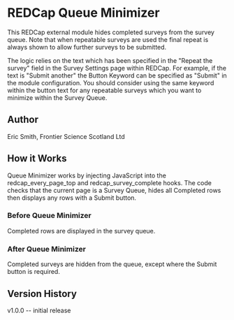 # REDCap Queue Minimizer
This REDCap external module hides completed surveys from the survey queue. Note that when repeatable surveys are used the final repeat is always shown to allow further surveys to be submitted.


The logic relies on the text which has been specified in the "Repeat the survey" field in the Survey Settings page within REDCap.  For example, if the text is "Submit another" the Button Keyword can be specified as "Submit" in the module configuration. You should consider using the same keyword within the button text for any repeatable surveys which you want to minimize within the Survey Queue.

## Author 
Eric Smith, Frontier Science Scotland Ltd

## How it Works
Queue Minimizer works by injecting JavaScript into the redcap_every_page_top and redcap_survey_complete hooks.  The code checks that the current page is a Survey Queue, hides all Completed rows then displays any rows with a Submit button.

### Before Queue Minimizer
Completed rows are displayed in the survey queue.

### After Queue Minimizer
Completed surveys are hidden from the queue, except where the Submit button is required.

## Version History
v1.0.0 -- initial release
